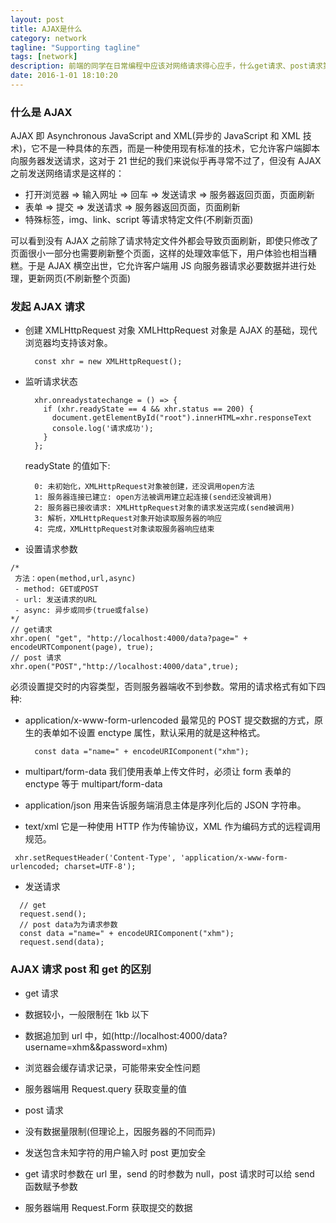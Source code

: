 ```yaml
---
layout: post
title: AJAX是什么
category: network
tagline: "Supporting tagline"
tags: [network]
description: 前端的同学在日常编程中应该对网络请求得心应手，什么get请求、post请求第三方库api一调用得溜溜的，其实这些库基本都是封装的ajax请求，那什么是ajax呢？
date: 2016-1-01 18:10:20
---
```


### **什么是 AJAX**

AJAX 即 Asynchronous JavaScript and XML(异步的 JavaScript 和 XML 技术)，它不是一种具体的东西，而是一种使用现有标准的技术，它允许客户端脚本向服务器发送请求，这对于 21 世纪的我们来说似乎再寻常不过了，但没有 AJAX 之前发送网络请求是这样的：

- 打开浏览器 => 输入网址 => 回车 => 发送请求 => 服务器返回页面，页面刷新
- 表单 => 提交 => 发送请求 => 服务器返回页面，页面刷新
- 特殊标签，img、link、script 等请求特定文件(不刷新页面)

可以看到没有 AJAX 之前除了请求特定文件外都会导致页面刷新，即使只修改了页面很小一部分也需要刷新整个页面，这样的处理效率低下，用户体验也相当糟糕。于是 AJAX 横空出世，它允许客户端用 JS 向服务器请求必要数据并进行处理，更新网页(不刷新整个页面)

### **发起 AJAX 请求**

- 创建 XMLHttpRequest 对象
  XMLHttpRequest 对象是 AJAX 的基础，现代浏览器均支持该对象。

  ```
    const xhr = new XMLHttpRequest();
  ```

- 监听请求状态

  ```
    xhr.onreadystatechange = () => {
      if (xhr.readyState == 4 && xhr.status == 200) {
        document.getElementById("root").innerHTML=xhr.responseText
        console.log('请求成功');
      }
    };

  ```

  readyState 的值如下:

  ```
    0: 未初始化，XMLHttpRequest对象被创建，还没调用open方法
    1: 服务器连接已建立: open方法被调用建立起连接(send还没被调用)
    2: 服务器已接收请求: XMLHttpRequest对象的请求发送完成(send被调用)
    3: 解析，XMLHttpRequest对象开始读取服务器的响应
    4: 完成，XMLHttpRequest对象读取服务器响应结束
  ```

- 设置请求参数

```
/*
 方法：open(method,url,async)
 - method: GET或POST
 - url: 发送请求的URL
 - async: 异步或同步(true或false)
*/
// get请求
xhr.open( "get", "http://localhost:4000/data?page=" + encodeURTComponent(page), true);
// post 请求
xhr.open("POST","http://localhost:4000/data",true);
```

必须设置提交时的内容类型，否则服务器端收不到参数。常用的请求格式有如下四种:

- application/x-www-form-urlencoded
  最常见的 POST 提交数据的方式，原生的表单如不设置 enctype 属性，默认采用的就是这种格式。
  ```
    const data ="name=" + encodeURIComponent("xhm");
  ```
- multipart/form-data
  我们使用表单上传文件时，必须让 form 表单的 enctype 等于 multipart/form-data

- application/json
  用来告诉服务端消息主体是序列化后的 JSON 字符串。

- text/xml
  它是一种使用 HTTP 作为传输协议，XML 作为编码方式的远程调用规范。

```
 xhr.setRequestHeader('Content-Type', 'application/x-www-form-urlencoded; charset=UTF-8');
```

- 发送请求

```
  // get
  request.send();
  // post data为为请求参数
  const data ="name=" + encodeURIComponent("xhm");
  request.send(data);
```

### **AJAX 请求 post 和 get 的区别**

- get 请求
- 数据较小，一般限制在 1kb 以下
- 数据追加到 url 中，如(http://localhost:4000/data?username=xhm&&password=xhm)
- 浏览器会缓存请求记录，可能带来安全性问题
- 服务器端用 Request.query 获取变量的值

- post 请求
- 没有数据量限制(但理论上，因服务器的不同而异)
- 发送包含未知字符的用户输入时 post 更加安全
- get 请求时参数在 url 里，send 的时参数为 null，post 请求时可以给 send 函数赋予参数
- 服务器端用 Request.Form 获取提交的数据
